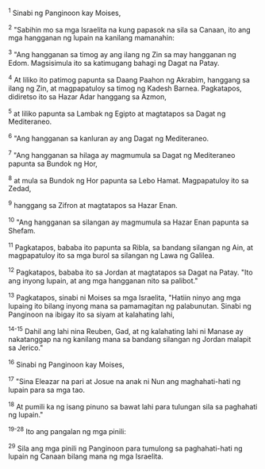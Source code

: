 <sup>1</sup>
Sinabi ng Panginoon kay Moises, 

<sup>2</sup>
"Sabihin mo sa mga Israelita na kung papasok na sila sa Canaan, ito ang mga hangganan ng lupain na kanilang mamanahin: 

<sup>3</sup>
"Ang hangganan sa timog ay ang ilang ng Zin sa may hangganan ng Edom. Magsisimula ito sa katimugang bahagi ng Dagat na Patay. 

<sup>4</sup>
At liliko ito patimog papunta sa Daang Paahon ng Akrabim, hanggang sa ilang ng Zin, at magpapatuloy sa timog ng Kadesh Barnea. Pagkatapos, didiretso ito sa Hazar Adar hanggang sa Azmon, 

<sup>5</sup>
at liliko papunta sa Lambak ng Egipto at magtatapos sa Dagat ng Mediteraneo. 

<sup>6</sup>
"Ang hangganan sa kanluran ay ang Dagat ng Mediteraneo. 

<sup>7</sup>
"Ang hangganan sa hilaga ay magmumula sa Dagat ng Mediteraneo papunta sa Bundok ng Hor, 

<sup>8</sup>
at mula sa Bundok ng Hor papunta sa Lebo Hamat. Magpapatuloy ito sa Zedad, 

<sup>9</sup>
hanggang sa Zifron at magtatapos sa Hazar Enan. 

<sup>10</sup>
"Ang hangganan sa silangan ay magmumula sa Hazar Enan papunta sa Shefam. 

<sup>11</sup>
Pagkatapos, bababa ito papunta sa Ribla, sa bandang silangan ng Ain, at magpapatuloy ito sa mga burol sa silangan ng Lawa ng Galilea. 

<sup>12</sup>
Pagkatapos, bababa ito sa Jordan at magtatapos sa Dagat na Patay. "Ito ang inyong lupain, at ang mga hangganan nito sa palibot." 

<sup>13</sup>
Pagkatapos, sinabi ni Moises sa mga Israelita, "Hatiin ninyo ang mga lupaing ito bilang inyong mana sa pamamagitan ng palabunutan. Sinabi ng Panginoon na ibigay ito sa siyam at kalahating lahi,

<sup>14-15</sup>
Dahil ang lahi nina Reuben, Gad, at ng kalahating lahi ni Manase ay nakatanggap na ng kanilang mana sa bandang silangan ng Jordan malapit sa Jerico." 

<sup>16</sup>
Sinabi ng Panginoon kay Moises, 

<sup>17</sup>
"Sina Eleazar na pari at Josue na anak ni Nun ang maghahati-hati ng lupain para sa mga tao. 

<sup>18</sup>
At pumili ka ng isang pinuno sa bawat lahi para tulungan sila sa paghahati ng lupain."

<sup>19-28</sup>
Ito ang pangalan ng mga pinili: 

<sup>29</sup>
Sila ang mga pinili ng Panginoon para tumulong sa paghahati-hati ng lupain ng Canaan bilang mana ng mga Israelita.